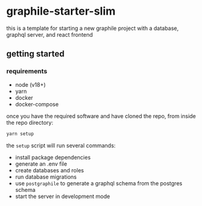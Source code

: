 # graphile-starter-slim

this is a template for starting a new graphile project with a database, graphql server, and react frontend

## getting started

### requirements

* node (v18+)
* yarn
* docker
* docker-compose

once you have the required software and have cloned the repo, from inside the repo directory:

``` sh
yarn setup
```

the `setup` script will run several commands:

* install package dependencies
* generate an .env file
* create databases and roles
* run database migrations
* use `postgraphile` to generate a graphql schema from the postgres schema
* start the server in development mode
